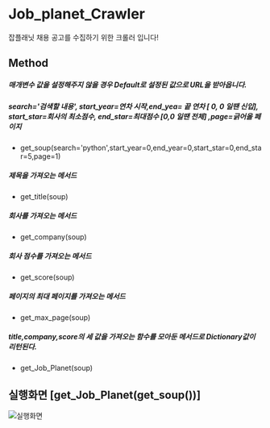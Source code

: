 # Job_planet_Crawler
잡플래닛 채용 공고를 수집하기 위한 크롤러 입니다!

## Method
##### 매개변수 값을 설정해주지 않을 경우 Default로 설정된 값으로 URL을 받아옵니다.
##### search='검색할 내용', start_year=연차 시작,end_yea= 끝 연차 [ 0, 0 일땐 신입], start_star=회사의 최소점수, end_star=최대점수 [0,0 일땐 전체] ,page=긁어올 페이지
* get_soup(search='python',start_year=0,end_year=0,start_star=0,end_star=5,page=1)

##### 제목을 가져오는 메서드
* get_title(soup)
##### 회사를 가져오는 메서드
* get_company(soup)
##### 회사 점수를 가져오는 메서드
* get_score(soup)
##### 페이지의 최대 페이지를 가져오는 메서드
* get_max_page(soup)

##### title,company,score의 세 값을 가져오는 함수를 모아둔 메서드로 Dictionary값이 리턴된다.
* get_Job_Planet(soup)


## 실행화면 [get_Job_Planet(get_soup())]
![실행화면](https://user-images.githubusercontent.com/58453569/106359609-22ad0100-6357-11eb-90a3-f129ec4242f1.PNG)
